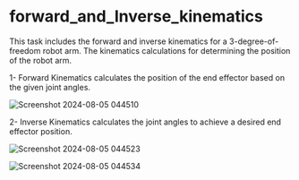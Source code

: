 # forward_and_Inverse_kinematics


This task includes the forward and inverse kinematics for a 3-degree-of-freedom robot arm. The kinematics calculations for determining the position of the robot arm.


1- Forward Kinematics calculates the position of the end effector based on the given joint angles. 

![Screenshot 2024-08-05 044510](https://github.com/user-attachments/assets/d5b9d2fe-2b15-48cb-99fe-0ba4e52cfa53)


2- Inverse Kinematics calculates the joint angles to achieve a desired end effector position.

![Screenshot 2024-08-05 044523](https://github.com/user-attachments/assets/3c16b9ea-7ad5-4df1-bc79-5c9a73bb2c9a)

![Screenshot 2024-08-05 044534](https://github.com/user-attachments/assets/728c8503-fe8e-4bd6-a7cf-7e2539f47079)
